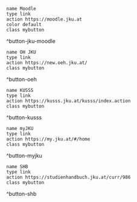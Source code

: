 ```button
name Moodle
type link
action https://moodle.jku.at
color default
class mybutton
```

^button-jku-moodle

```button
name ÖH JKU
type link
action https://new.oeh.jku.at/
class mybutton
```

^button-oeh

```button
name KUSSS
type link
action https://kusss.jku.at/kusss/index.action
class mybutton
```

^button-kusss

```button
name myJKU
type link
action https://my.jku.at/#/home
class mybutton
```

^button-myjku

```button
name SHB
type link
action https://studienhandbuch.jku.at/curr/986
class mybutton
```

^button-shb
